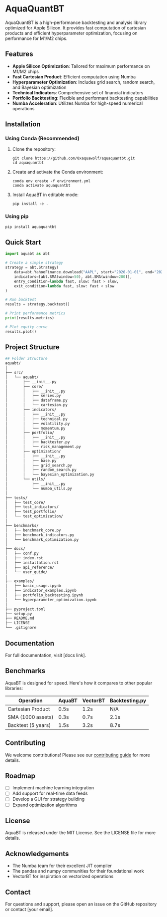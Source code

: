 # AquaQuantBT

AquaQuantBT is a high-performance backtesting and analysis library optimized for Apple Silicon. It provides fast computation of cartesian products and efficient hyperparameter optimization, focusing on performance for M1/M2 chips.

## Features

- **Apple Silicon Optimization**: Tailored for maximum performance on M1/M2 chips
- **Fast Cartesian Product**: Efficient computation using Numba
- **Hyperparameter Optimization**: Includes grid search, random search, and Bayesian optimization
- **Technical Indicators**: Comprehensive set of financial indicators
- **Portfolio Backtesting**: Flexible and performant backtesting capabilities
- **Numba Acceleration**: Utilizes Numba for high-speed numerical operations

## Installation

### Using Conda (Recommended)

1. Clone the repository:

   ```
   git clone https://github.com/0xaquawolf/aquaquantbt.git
   cd aquaquantbt
   ```

2. Create and activate the Conda environment:

   ```
   conda env create -f environment.yml
   conda activate aquaquantbt
   ```

3. Install AquaBT in editable mode:
   ```
   pip install -e .
   ```

### Using pip

```bash
pip install aquaquantbt
```

## Quick Start

```python
import aquabt as abt

# Create a simple strategy
strategy = abt.Strategy(
    data=abt.YahooFinance.download("AAPL", start="2020-01-01", end="2021-12-31"),
    indicators=[abt.SMA(window=50), abt.SMA(window=200)],
    entry_condition=lambda fast, slow: fast > slow,
    exit_condition=lambda fast, slow: fast < slow
)

# Run backtest
results = strategy.backtest()

# Print performance metrics
print(results.metrics)

# Plot equity curve
results.plot()
```

## Project Structure

```bash
## Folder Structure
aquabt/
│
├── src/
│   └── aquabt/
│       ├── __init__.py
│       ├── core/
│       │   ├── __init__.py
│       │   ├── series.py
│       │   ├── dataframe.py
│       │   └── cartesian.py
│       ├── indicators/
│       │   ├── __init__.py
│       │   ├── technical.py
│       │   ├── volatility.py
│       │   └── momentum.py
│       ├── portfolio/
│       │   ├── __init__.py
│       │   ├── backtester.py
│       │   └── risk_management.py
│       ├── optimization/
│       │   ├── __init__.py
│       │   ├── base.py
│       │   ├── grid_search.py
│       │   ├── random_search.py
│       │   └── bayesian_optimization.py
│       └── utils/
│           ├── __init__.py
│           └── numba_utils.py
│
├── tests/
│   ├── test_core/
│   ├── test_indicators/
│   ├── test_portfolio/
│   └── test_optimization/
│
├── benchmarks/
│   ├── benchmark_core.py
│   ├── benchmark_indicators.py
│   └── benchmark_optimization.py
│
├── docs/
│   ├── conf.py
│   ├── index.rst
│   ├── installation.rst
│   ├── api_reference/
│   └── user_guide/
│
├── examples/
│   ├── basic_usage.ipynb
│   ├── indicator_examples.ipynb
│   ├── portfolio_backtesting.ipynb
│   └── hyperparameter_optimization.ipynb
│
├── pyproject.toml
├── setup.py
├── README.md
├── LICENSE
└── .gitignore
```

## Documentation

For full documentation, visit [docs link].

## Benchmarks

AquaBT is designed for speed. Here's how it compares to other popular libraries:

| Operation          | AquaBT | VectorBT | Backtesting.py |
| ------------------ | ------ | -------- | -------------- |
| Cartesian Product  | 0.5s   | 1.2s     | N/A            |
| SMA (1000 assets)  | 0.3s   | 0.7s     | 2.1s           |
| Backtest (5 years) | 1.5s   | 3.2s     | 8.7s           |

## Contributing

We welcome contributions! Please see our [contributing guide](CONTRIBUTING.md) for more details.

## Roadmap

- [ ] Implement machine learning integration
- [ ] Add support for real-time data feeds
- [ ] Develop a GUI for strategy building
- [ ] Expand optimization algorithms

## License

AquaBT is released under the MIT License. See the LICENSE file for more details.

## Acknowledgements

- The Numba team for their excellent JIT compiler
- The pandas and numpy communities for their foundational work
- VectorBT for inspiration on vectorized operations

## Contact

For questions and support, please open an issue on the GitHub repository or contact [your email].
